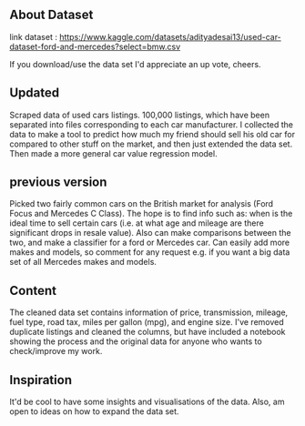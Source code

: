 ## About Dataset
link dataset : https://www.kaggle.com/datasets/adityadesai13/used-car-dataset-ford-and-mercedes?select=bmw.csv

If you download/use the data set I'd appreciate an up vote, cheers.

## Updated
Scraped data of used cars listings. 100,000 listings, which have been separated into files corresponding to each car manufacturer. I collected the data to make a tool to predict how much my friend should sell his old car for compared to other stuff on the market, and then just extended the data set. Then made a more general car value regression model.

## previous version
Picked two fairly common cars on the British market for analysis (Ford Focus and Mercedes C Class). The hope is to find info such as: when is the ideal time to sell certain cars (i.e. at what age and mileage are there significant drops in resale value). Also can make comparisons between the two, and make a classifier for a ford or Mercedes car. Can easily add more makes and models, so comment for any request e.g. if you want a big data set of all Mercedes makes and models.

## Content
The cleaned data set contains information of price, transmission, mileage, fuel type, road tax, miles per gallon (mpg), and engine size. I've removed duplicate listings and cleaned the columns, but have included a notebook showing the process and the original data for anyone who wants to check/improve my work.

## Inspiration
It'd be cool to have some insights and visualisations of the data. Also, am open to ideas on how to expand the data set.
